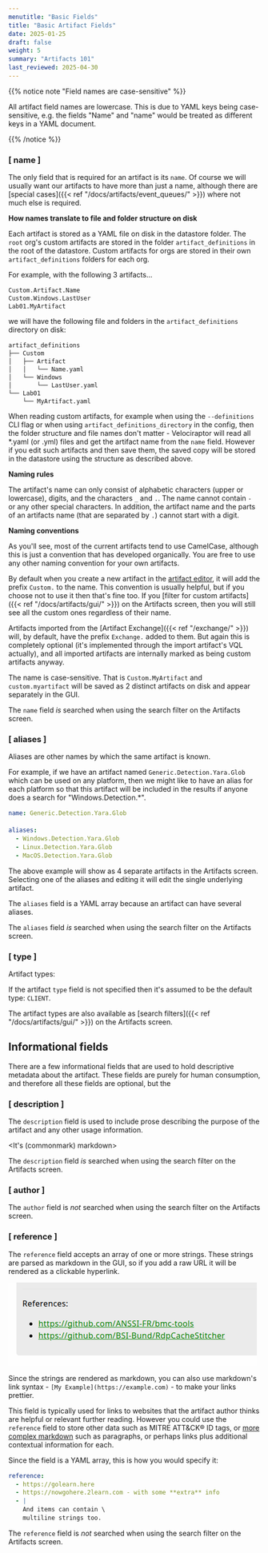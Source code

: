 ```yaml
---
menutitle: "Basic Fields"
title: "Basic Artifact Fields"
date: 2025-01-25
draft: false
weight: 5
summary: "Artifacts 101"
last_reviewed: 2025-04-30
---
```


{{% notice note "Field names are case-sensitive" %}}

All artifact field names are lowercase. This is due to YAML keys being
case-sensitive, e.g. the fields "Name" and "name" would be treated as different
keys in a YAML document.

{{% /notice %}}

### [ name ]

The only field that is required for an artifact is its `name`. Of course we will
usually want our artifacts to have more than just a name, although there are
[special cases]({{< ref "/docs/artifacts/event_queues/" >}})
where not much else is required.

**How names translate to file and folder structure on disk**

Each artifact is stored as a YAML file on disk in the datastore folder. The
`root` org's custom artifacts are stored in the folder `artifact_definitions` in the
root of the datastore. Custom artifacts for orgs are stored in their own
`artifact_definitions` folders for each org.

For example, with the following 3 artifacts...

```text
Custom.Artifact.Name
Custom.Windows.LastUser
Lab01.MyArtifact
```

we will have the following file and folders in the `artifact_definitions`
directory on disk:

```text
artifact_definitions
├── Custom
│   ├── Artifact
│   │   └── Name.yaml
│   └── Windows
│       └── LastUser.yaml
└── Lab01
    └── MyArtifact.yaml
```

When reading custom artifacts, for example when using the `--definitions` CLI
flag or when using `artifact_definitions_directory` in the config, then the
folder structure and file names don't matter - Velociraptor will read all
*.yaml (or .yml) files and get the artifact name from the `name` field. However
if you edit such artifacts and then save them, the saved copy will be stored in
the datastore using the structure as described above.

**Naming rules**

The artifact's name can only consist of alphabetic characters (upper or
lowercase), digits, and the characters `_` and `.`. The name cannot contain `-`
or any other special characters. In addition, the artifact name and the parts of
an artifacts name (that are separated by `.`) cannot start with a digit.

**Naming conventions**

As you'll see, most of the current artifacts tend to use CamelCase, although
this is just a convention that has developed organically. You are free to use
any other naming convention for your own artifacts.

By default when you create a new artifact in the [artifact editor](), it will
add the prefix `Custom.` to the name. This convention is usually helpful, but
if you choose not to use it then that's fine too.
If you [filter for custom artifacts]({{< ref "/docs/artifacts/gui/" >}})
on the Artifacts screen, then you will still see all the custom ones regardless
of their name.

Artifacts imported from the [Artifact Exchange]({{< ref "/exchange/" >}}) will,
by default, have the prefix `Exchange.` added to them. But again this is
completely optional (it's implemented through the import artifact's VQL
actually), and all imported artifacts are internally marked as being custom
artifacts anyway.

The name is case-sensitive. That is `Custom.MyArtifact` and `custom.myartifact`
will be saved as 2 distinct artifacts on disk and appear separately in the GUI.

The `name` field _is_ searched when using the search filter on the Artifacts
screen.

### [ aliases ]

Aliases are other names by which the same artifact is known.

For example, if we have an artifact named `Generic.Detection.Yara.Glob` which
can be used on any platform, then we might like to have an alias for each
platform so that this artifact will be included in the results if anyone does a
search for "Windows.Detection.*".

```yaml
name: Generic.Detection.Yara.Glob

aliases:
  - Windows.Detection.Yara.Glob
  - Linux.Detection.Yara.Glob
  - MacOS.Detection.Yara.Glob
```

The above example will show as 4 separate artifacts in the Artifacts screen.
Selecting one of the aliases and editing it will edit the single underlying
artifact.

The `aliases` field is a YAML array because an artifact can have several
aliases.

The `aliases` field _is_ searched when using the search filter on the Artifacts
screen.

### [ type ]

Artifact types:

If the artifact `type` field is not specified then it's assumed to be the
default type: `CLIENT`.

The artifact types are also available as [search filters]({{< ref "/docs/artifacts/gui/" >}})
on the Artifacts screen.

## Informational fields

There are a few informational fields that are used to hold descriptive metadata about the
artifact. These fields are purely for human consumption, and therefore all these fields are optional, but the


### [ description ]

The `description` field is used to include prose describing the purpose of the
artifact and any other usage information.

<It's (commonmark) markdown>

<Most markdown elements are supported but not all. The md and html are sanitized.>

The `description` field _is_ searched when using the search filter on the
Artifacts screen.

### [ author ]

The `author` field is _not_ searched when using the search filter on the
Artifacts screen.

### [ reference ]

The `reference` field accepts an array of one or more strings. These strings are
parsed as markdown in the GUI, so if you add a raw URL it will be rendered as a
clickable hyperlink.

![References are displayed in the artifact viewer](references.png)

Since the strings are rendered as markdown, you can also use markdown's link
syntax - `[My Example](https://example.com)` - to make your links prettier.

This field is typically used for links to websites that the artifact author
thinks are helpful or relevant further reading. However you could use the
`reference` field to store other data such as MITRE ATT&CK® ID tags, or [more
complex markdown](https://www.markdownguide.org/basic-syntax/) such as
paragraphs, or perhaps links plus additional contextual information for each.

Since the field is a YAML array, this is how you would specify it:

```yaml
reference:
  - https://golearn.here
  - https://nowgohere.2learn.com - with some **extra** info
  - |
    And items can contain \
    multiline strings too.
```

The `reference` field is _not_ searched when using the search filter on the
Artifacts screen.